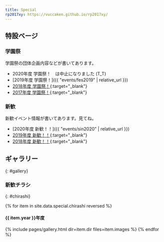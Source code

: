 ```yaml
---
title: Special
rp2017xy: https://vuccaken.github.io/rp2017xy/
---
```


## 特設ベージ

### 学園祭

学園祭の団体企画内容などが書いてあります。

- 2020年度 学園祭！　は中止になりました (T_T)
- [2019年度 学園祭！]({{ "events/fes2019" | relative_url }})
- [2018年度 学園祭！]({{page.rp2017xy}}/festival2018.html){:target="_blank"}
- [2017年度 学園祭！]({{page.rp2017xy}}/festival2017.html){:target="_blank"}

### 新歓

新歓イベント情報が書いてあります。見てね。

- [2020年度 新歓！！]({{ "events/sin2020" | relative_url }})
- [2019年度 新歓！！]({{page.rp2017xy}}/shinkan2019.html){:target="_blank"}
- [2018年度 新歓！！]({{page.rp2017xy}}/shinkan2018.html){:target="_blank"}


## ギャラリー
{: #gallery}

### 新歓チラシ
{: #chirashi}

{% for item in site.data.special.chirashi reversed %}
<h4>{{ item.year }}年度</h4>
  {% include pages/gallery.html dir=item.dir files=item.images %}
{% endfor %}
